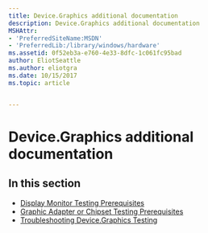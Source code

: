 ```yaml
---
title: Device.Graphics additional documentation
description: Device.Graphics additional documentation
MSHAttr:
- 'PreferredSiteName:MSDN'
- 'PreferredLib:/library/windows/hardware'
ms.assetid: 0f52eb3a-e760-4e33-8dfc-1c061fc95bad
author: EliotSeattle
ms.author: eliotgra
ms.date: 10/15/2017
ms.topic: article


---
```


# Device.Graphics additional documentation


## <span id="in_this_section"></span>In this section


-   [Display Monitor Testing Prerequisites](display-monitor-testing-prerequisites.md)
-   [Graphic Adapter or Chipset Testing Prerequisites](graphic-adapter-or-chipset-testing-prerequisites.md)
-   [Troubleshooting Device.Graphics Testing](troubleshooting-devicegraphics-testing.md)

 

 






